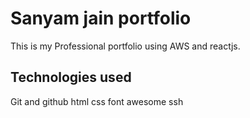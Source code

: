 # Sanyam jain portfolio
This is my Professional portfolio using AWS and reactjs.

## Technologies used

Git and github
html
css
font awesome 
ssh
